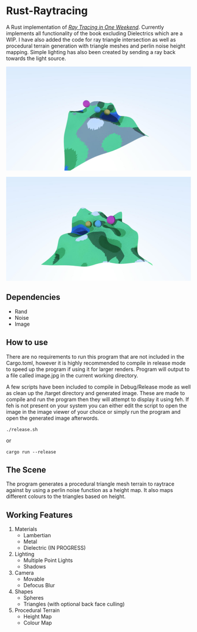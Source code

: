 # Rust-Raytracing
A Rust implementation of [_Ray Tracing in One Weekend_](https://raytracing.github.io/books/RayTracingInOneWeekend.html). 
Currently implements all functionality of the book excluding Dielectrics which are a WIP. I have also added the code for 
ray triangle intersection as well as procedural terrain generation with triangle meshes and perlin noise height mapping.
Simple lighting has also been created by sending a ray back towards the light source.


![Example Render1](https://github.com/KianShepherd/Rust-Raytracing/blob/master/example1.jpg?raw=true)

![Example Render2](https://github.com/KianShepherd/Rust-Raytracing/blob/master/example2.jpg?raw=true)

## Dependencies
* Rand
* Noise
* Image

## How to use
There are no requirements to run this program that are not included in 
the Cargo.toml, however it is highly recommended to compile in release 
mode to speed up the program if using it for larger renders. Program
will output to a file called image.jpg in the current working directory. 

A few scripts have been included to compile in Debug/Release mode as well 
as clean up the /target directory and generated image. These are made to
compile and run the program then they will attempt to display it using 
feh. If feh is not present on your system you can either edit the script
to open the image in the image viewer of your choice or simply run the 
program and open the generated image afterwords.

```
./release.sh
```

or

```
cargo run --release
```

## The Scene
The program generates a procedural triangle mesh terrain to raytrace against 
by using a perlin noise function as a height map. It also maps different 
colours to the triangles based on height. 

## Working Features
1. Materials 
    * Lambertian
    * Metal
    * Dielectric (IN PROGRESS)
2. Lighting
    * Multiple Point Lights
    * Shadows
3. Camera
    * Movable
    * Defocus Blur
4. Shapes
    * Spheres
    * Triangles (with optional back face culling)
5. Procedural Terrain
    * Height Map
    * Colour Map
